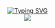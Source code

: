 <div align="center">
  <div align="center">
    <a href="https://blog.sunguoqi.com/">
      <img src="https://readme-typing-svg.demolab.com?font=Fira+Code&pause=1000&width=435&lines=println(%22Hello%2C%20World%22);Lorin 洛林&center=true&size=27" alt="Typing SVG" />
    </a>
  </div>
  <img src="https://cdn.jsdelivr.net/gh/sun0225SUN/sun0225SUN/assets/images/coding.gif" /><br>
</div>
